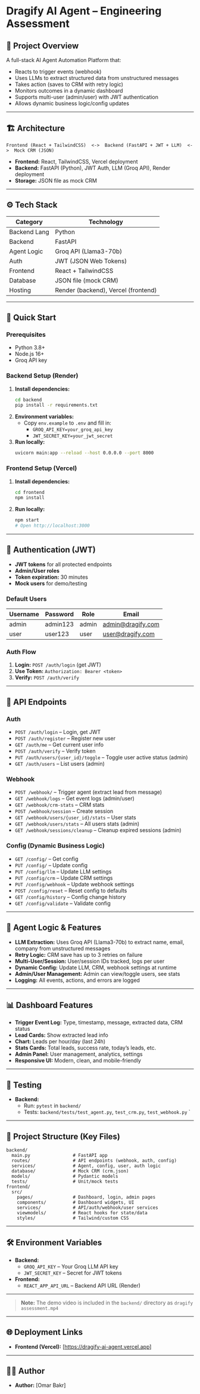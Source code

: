 # Dragify AI Agent – Engineering Assessment

## 🧠 Project Overview
A full-stack AI Agent Automation Platform that:
- Reacts to trigger events (webhook)
- Uses LLMs to extract structured data from unstructured messages
- Takes action (saves to CRM with retry logic)
- Monitors outcomes in a dynamic dashboard
- Supports multi-user (admin/user) with JWT authentication
- Allows dynamic business logic/config updates

---

## 🏗️ Architecture
```
Frontend (React + TailwindCSS)  <->  Backend (FastAPI + JWT + LLM)  <->  Mock CRM (JSON)
```
- **Frontend:** React, TailwindCSS, Vercel deployment
- **Backend:** FastAPI (Python), JWT Auth, LLM (Groq API), Render deployment
- **Storage:** JSON file as mock CRM

---

## ⚙️ Tech Stack
| Category         | Technology                |
|------------------|--------------------------|
| Backend Lang     | Python                   |
| Backend          | FastAPI                  |
| Agent Logic      | Groq API (Llama3-70b)    |
| Auth             | JWT (JSON Web Tokens)    |
| Frontend         | React + TailwindCSS      |
| Database         | JSON file (mock CRM)     |
| Hosting          | Render (backend), Vercel (frontend) |

---

## 🚀 Quick Start
### Prerequisites
- Python 3.8+
- Node.js 16+
- Groq API key

### Backend Setup (Render)
1. **Install dependencies:**
   ```bash
   cd backend
   pip install -r requirements.txt
   ```
2. **Environment variables:**
   - Copy `env.example` to `.env` and fill in:
     - `GROQ_API_KEY=your_groq_api_key`
     - `JWT_SECRET_KEY=your_jwt_secret`
3. **Run locally:**
   ```bash
   uvicorn main:app --reload --host 0.0.0.0 --port 8000
   ```


### Frontend Setup (Vercel)
1. **Install dependencies:**
   ```bash
   cd frontend
   npm install
   ```
2. **Run locally:**
   ```bash
   npm start
   # Open http://localhost:3000
   ```


---

## 🔐 Authentication (JWT)
- **JWT tokens** for all protected endpoints
- **Admin/User roles**
- **Token expiration:** 30 minutes
- **Mock users** for demo/testing

### Default Users
| Username | Password   | Role  | Email              |
|----------|------------|-------|--------------------|
| admin    | admin123   | admin | admin@dragify.com  |
| user     | user123    | user  | user@dragify.com   |

### Auth Flow
1. **Login:** `POST /auth/login` (get JWT)
2. **Use Token:** `Authorization: Bearer <token>`
3. **Verify:** `POST /auth/verify`

---

## 📡 API Endpoints
### Auth
- `POST /auth/login` – Login, get JWT
- `POST /auth/register` – Register new user
- `GET /auth/me` – Get current user info
- `POST /auth/verify` – Verify token
- `PUT /auth/users/{user_id}/toggle` – Toggle user active status (admin)
- `GET /auth/users` – List users (admin)

### Webhook
- `POST /webhook/` – Trigger agent (extract lead from message)
- `GET /webhook/logs` – Get event logs (admin/user)
- `GET /webhook/crm-stats` – CRM stats
- `POST /webhook/session` – Create session
- `GET /webhook/users/{user_id}/stats` – User stats
- `GET /webhook/users/stats` – All users stats (admin)
- `GET /webhook/sessions/cleanup` – Cleanup expired sessions (admin)

### Config (Dynamic Business Logic)
- `GET /config/` – Get config
- `PUT /config/` – Update config
- `PUT /config/llm` – Update LLM settings
- `PUT /config/crm` – Update CRM settings
- `PUT /config/webhook` – Update webhook settings
- `POST /config/reset` – Reset config to defaults
- `GET /config/history` – Config change history
- `GET /config/validate` – Validate config

---

## 🤖 Agent Logic & Features
- **LLM Extraction:** Uses Groq API (Llama3-70b) to extract name, email, company from unstructured messages
- **Retry Logic:** CRM save has up to 3 retries on failure
- **Multi-User/Session:** User/session IDs tracked, logs per user
- **Dynamic Config:** Update LLM, CRM, webhook settings at runtime
- **Admin/User Management:** Admin can view/toggle users, see stats
- **Logging:** All events, actions, and errors are logged

---

## 📊 Dashboard Features
- **Trigger Event Log:** Type, timestamp, message, extracted data, CRM status
- **Lead Cards:** Show extracted lead info
- **Chart:** Leads per hour/day (last 24h)
- **Stats Cards:** Total leads, success rate, today’s leads, etc.
- **Admin Panel:** User management, analytics, settings
- **Responsive UI:** Modern, clean, and mobile-friendly

---

## 🧪 Testing
- **Backend:**
  - Run: `pytest` in `backend/`
  - Tests: `backend/tests/test_agent.py`, `test_crm.py`, `test_webhook.py`
`

---


## 📂 Project Structure (Key Files)
```
backend/
  main.py                # FastAPI app
  routes/                # API endpoints (webhook, auth, config)
  services/              # Agent, config, user, auth logic
  database/              # Mock CRM (crm.json)
  models/                # Pydantic models
  tests/                 # Unit/mock tests
frontend/
  src/
    pages/               # Dashboard, login, admin pages
    components/          # Dashboard widgets, UI
    services/            # API/auth/webhook/user services
    viewmodels/          # React hooks for state/data
    styles/              # Tailwind/custom CSS
```

---

## 🛠️ Environment Variables
- **Backend:**
  - `GROQ_API_KEY` – Your Groq LLM API key
  - `JWT_SECRET_KEY` – Secret for JWT tokens
- **Frontend:**
  - `REACT_APP_API_URL` – Backend API URL (Render)

---





> **Note:** The demo video is included in the `backend/` directory as `dragify assessment.mp4`

---

## 🌐 Deployment Links
- **Frontend (Vercel):** [https://dragify-ai-agent.vercel.app]

---

## 👨‍💻 Author 
- **Author:** [Omar Bakr]

